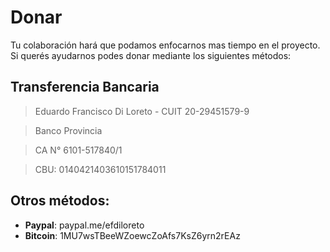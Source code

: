 # Donar

Tu colaboración hará que podamos enfocarnos mas tiempo en el proyecto. Si querés ayudarnos podes donar mediante los siguientes métodos:

## Transferencia Bancaria

> Eduardo Francisco Di Loreto - CUIT 20-29451579-9

> Banco Provincia

> CA N° 6101-517840/1

> CBU: 0140421403610151784011

## Otros métodos:
* **Paypal**: paypal.me/efdiloreto
* **Bitcoin**: 1MU7wsTBeeWZoewcZoAfs7KsZ6yrn2rEAz

